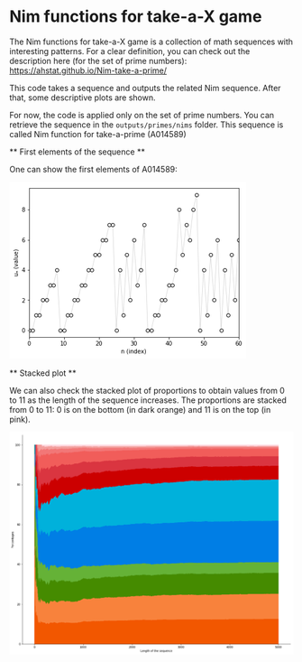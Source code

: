 # Nim functions for take-a-X game

The Nim functions for take-a-X game is a collection of math sequences with interesting patterns.
For a clear definition, you can check out the description here (for the set of prime numbers): https://ahstat.github.io/Nim-take-a-prime/

This code takes a sequence and outputs the related Nim sequence. After that, some descriptive plots are shown.

For now, the code is applied only on the set of prime numbers. You can retrieve the sequence in the `outputs/primes/nims` folder. This sequence is called Nim function for take-a-prime (A014589)

** First elements of the sequence **

One can show the first elements of A014589:

![First elements](outputs/primes/plots/sequence_firsts.png) 

** Stacked plot **

We can also check the stacked plot of proportions to obtain values from 0 to 11 as the length of the sequence increases. The proportions are stacked from 0 to 11: 0 is on the bottom (in dark orange) and 11 is on the top (in pink).

![Stacked plot](outputs/primes/plots/percent_stack_large.png) 
